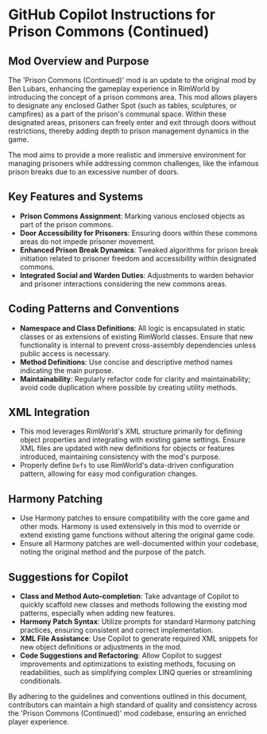 # GitHub Copilot Instructions for Prison Commons (Continued)

## Mod Overview and Purpose
The 'Prison Commons (Continued)' mod is an update to the original mod by Ben Lubars, enhancing the gameplay experience in RimWorld by introducing the concept of a prison commons area. This mod allows players to designate any enclosed Gather Spot (such as tables, sculptures, or campfires) as a part of the prison's communal space. Within these designated areas, prisoners can freely enter and exit through doors without restrictions, thereby adding depth to prison management dynamics in the game. 

The mod aims to provide a more realistic and immersive environment for managing prisoners while addressing common challenges, like the infamous prison breaks due to an excessive number of doors.

## Key Features and Systems
- **Prison Commons Assignment**: Marking various enclosed objects as part of the prison commons.
- **Door Accessibility for Prisoners**: Ensuring doors within these commons areas do not impede prisoner movement.
- **Enhanced Prison Break Dynamics**: Tweaked algorithms for prison break initiation related to prisoner freedom and accessibility within designated commons.
- **Integrated Social and Warden Duties**: Adjustments to warden behavior and prisoner interactions considering the new commons areas.

## Coding Patterns and Conventions
- **Namespace and Class Definitions**: All logic is encapsulated in static classes or as extensions of existing RimWorld classes. Ensure that new functionality is internal to prevent cross-assembly dependencies unless public access is necessary.
- **Method Definitions**: Use concise and descriptive method names indicating the main purpose.
- **Maintainability**: Regularly refactor code for clarity and maintainability; avoid code duplication where possible by creating utility methods.

## XML Integration
- This mod leverages RimWorld's XML structure primarily for defining object properties and integrating with existing game settings. Ensure XML files are updated with new definitions for objects or features introduced, maintaining consistency with the mod's purpose.
- Properly define `Defs` to use RimWorld's data-driven configuration pattern, allowing for easy mod configuration changes.

## Harmony Patching
- Use Harmony patches to ensure compatibility with the core game and other mods. Harmony is used extensively in this mod to override or extend existing game functions without altering the original game code.
- Ensure all Harmony patches are well-documented within your codebase, noting the original method and the purpose of the patch.
  
## Suggestions for Copilot
- **Class and Method Auto-completion**: Take advantage of Copilot to quickly scaffold new classes and methods following the existing mod patterns, especially when adding new features.
- **Harmony Patch Syntax**: Utilize prompts for standard Harmony patching practices, ensuring consistent and correct implementation.
- **XML File Assistance**: Use Copilot to generate required XML snippets for new object definitions or adjustments in the mod.
- **Code Suggestions and Refactoring**: Allow Copilot to suggest improvements and optimizations to existing methods, focusing on readabilities, such as simplifying complex LINQ queries or streamlining conditionals.

By adhering to the guidelines and conventions outlined in this document, contributors can maintain a high standard of quality and consistency across the 'Prison Commons (Continued)' mod codebase, ensuring an enriched player experience.
